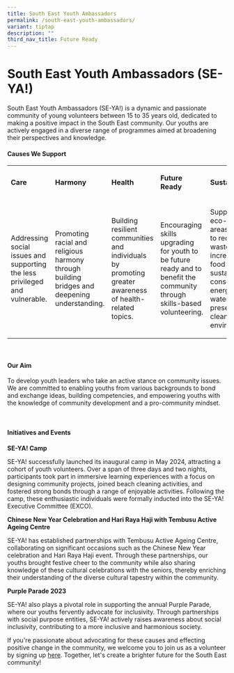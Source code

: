 ```yaml
---
title: South East Youth Ambassadors
permalink: /south-east-youth-ambassadors/
variant: tiptap
description: ""
third_nav_title: Future Ready
---
```

<h1>South East Youth Ambassadors (SE-YA!)</h1>
<p></p>
<p>South East Youth Ambassadors (SE-YA!) is a dynamic and passionate community
of young volunteers between 15 to 35 years old, dedicated to making a positive
impact in the South East community. Our youths are actively engaged in
a diverse range of programmes aimed at broadening their perspectives and
knowledge.</p>
<h4><strong>Causes We Support</strong></h4>
<table style="minWidth: 125px">
<colgroup>
<col>
<col>
<col>
<col>
<col>
</colgroup>
<tbody>
<tr>
<td rowspan="1" colspan="1">
<p><strong>Care</strong>
</p>
</td>
<td rowspan="1" colspan="1">
<p><strong>Harmony</strong>
</p>
</td>
<td rowspan="1" colspan="1">
<p><strong>Health</strong>
</p>
</td>
<td rowspan="1" colspan="1">
<p><strong>Future Ready</strong>
</p>
</td>
<td rowspan="1" colspan="1">
<p><strong>Sustainability</strong>
</p>
</td>
</tr>
<tr>
<td rowspan="1" colspan="1">
<p>Addressing social issues and supporting the less privileged and vulnerable.</p>
</td>
<td rowspan="1" colspan="1">
<p>Promoting racial and religious harmony through building bridges and deepening
understanding.</p>
</td>
<td rowspan="1" colspan="1">
<p>Building resilient communities and individuals by promoting greater awareness
of health-related topics.</p>
</td>
<td rowspan="1" colspan="1">
<p>Encouraging skills upgrading for youth to be future ready and to benefit
the community through skills-based volunteering.</p>
</td>
<td rowspan="1" colspan="1">
<p>Supporting eco-efforts in areas related to reducing waste, increasing
food sustainability, conserving energy &amp; water, and preserving a clean
&amp; green environment.</p>
</td>
</tr>
</tbody>
</table>
<p>&nbsp;</p>
<h4><strong>Our Aim</strong></h4>
<p>To develop youth leaders who take an active stance on community issues.
We are committed to enabling youths from various backgrounds to bond and
exchange ideas, building competencies, and empowering youths with the knowledge
of community development and a pro-community mindset.</p>
<p><strong>&nbsp;</strong>
</p>
<h4><strong>Initiatives and Events</strong></h4>
<p><strong>SE-YA! Camp</strong>
</p>
<p>SE-YA! successfully launched its inaugural camp in May 2024, attracting
a cohort of youth volunteers. Over a span of three days and two nights,
participants took part in immersive learning experiences with a focus on
designing community projects, joined beach cleaning activities, and fostered
strong bonds through a range of enjoyable activities. Following the camp,
these enthusiastic individuals were formally inducted into the SE-YA! Executive
Committee (EXCO).</p>
<p></p>
<p><strong>Chinese New Year Celebration and Hari Raya Haji with Tembusu Active Ageing Centre</strong>
</p>
<p>SE-YA! has established partnerships with Tembusu Active Ageing Centre,
collaborating on significant occasions such as the Chinese New Year celebration
and Hari Raya Haji event. Through these partnerships, our youths brought
festive cheer to the community while also sharing knowledge of these cultural
celebrations with the seniors, thereby enriching their understanding of
the diverse cultural tapestry within the community.</p>
<p></p>
<p><strong>Purple Parade 2023</strong>
</p>
<p>SE-YA! also plays a pivotal role in supporting the annual Purple Parade,
where our youths fervently advocate for inclusivity. Through partnerships
with social purpose entities, SE-YA! actively raises awareness about social
inclusivity, contributing to a more inclusive and harmonious society.</p>
<p>If you're passionate about advocating for these causes and effecting positive
change in the community, we welcome you to join us as a volunteer by signing
up <a href="https://go.gov.sg/seyacamp2024" rel="noopener noreferrer nofollow" target="_blank">here</a>.
Together, let's create a brighter future for the South East community!</p>